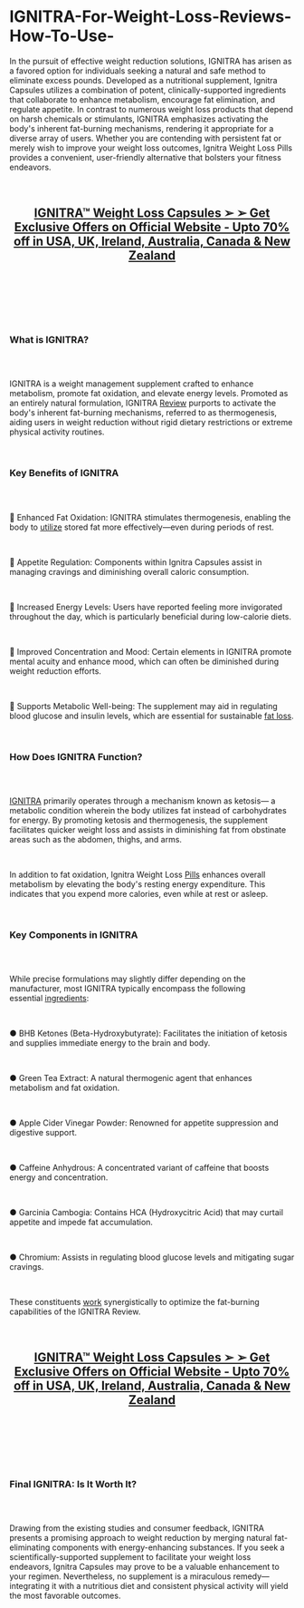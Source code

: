 # IGNITRA-For-Weight-Loss-Reviews-How-To-Use-

<p>In the pursuit of effective weight reduction solutions, IGNITRA has arisen as a favored option for individuals seeking a natural and safe method to eliminate excess pounds. Developed as a nutritional supplement, Ignitra Capsules utilizes a combination of potent, clinically-supported ingredients that collaborate to enhance metabolism, encourage fat elimination, and regulate appetite. In contrast to numerous weight loss products that depend on harsh chemicals or stimulants, IGNITRA emphasizes activating the body's inherent fat-burning mechanisms, rendering it appropriate for a diverse array of users. Whether you are contending with persistent fat or merely wish to improve your weight loss outcomes, Ignitra Weight Loss Pills provides a convenient, user-friendly alternative that bolsters your fitness endeavors.</p>
<p>&nbsp;</p>
<h2 align="CENTER"><a href="https://academly.org/recommends/ignitra/"><strong>IGNITRA&trade; Weight Loss Capsules ➢ ➢ Get Exclusive Offers on Official Website - Upto 70% off in USA, UK, Ireland, Australia, Canada &amp; New Zealand</strong></a></h2>
<h2>&nbsp;</h2>
<p><a href="https://academly.org/recommends/ignitra/"><img src="https://storage.penzu.com/g/2kbcqnHxNFs28yxp" alt="" /></a></p>
<p>&nbsp;</p>
<h3><strong>What is IGNITRA?</strong></h3>
<h3>&nbsp;</h3>
<p>IGNITRA is a weight management supplement crafted to enhance metabolism, promote fat oxidation, and elevate energy levels. Promoted as an entirely natural formulation, IGNITRA&nbsp;<a href="https://leava.org.uk/">Review</a>&nbsp;purports to activate the body's inherent fat-burning mechanisms, referred to as thermogenesis, aiding users in weight reduction without rigid dietary restrictions or extreme physical activity routines.</p>
<p>&nbsp;</p>
<h3><strong>Key Benefits of IGNITRA</strong></h3>
<h3>&nbsp;</h3>
<p>🔹 Enhanced Fat Oxidation: IGNITRA stimulates thermogenesis, enabling the body to&nbsp;<a href="https://diabexfree.de/">utilize</a>&nbsp;stored fat more effectively&mdash;even during periods of rest.</p>
<p>&nbsp;</p>
<p>🔹 Appetite Regulation: Components within Ignitra Capsules assist in managing cravings and diminishing overall caloric consumption.</p>
<p>&nbsp;</p>
<p>🔹 Increased Energy Levels: Users have reported feeling more invigorated throughout the day, which is particularly beneficial during low-calorie diets.</p>
<p>&nbsp;</p>
<p>🔹 Improved Concentration and Mood: Certain elements in IGNITRA promote mental acuity and enhance mood, which can often be diminished during weight reduction efforts.</p>
<p>&nbsp;</p>
<p>🔹 Supports Metabolic Well-being: The supplement may aid in regulating blood glucose and insulin levels, which are essential for sustainable&nbsp;<a href="https://diabexfree.fr/">fat loss</a>.</p>
<p>&nbsp;</p>
<h3><strong>How Does IGNITRA Function?</strong></h3>
<h3>&nbsp;</h3>
<p><a href="https://ignitracapsules.com/">IGNITRA</a>&nbsp;primarily operates through a mechanism known as ketosis&mdash; a metabolic condition wherein the body utilizes fat instead of carbohydrates for energy. By promoting ketosis and thermogenesis, the supplement facilitates quicker weight loss and assists in diminishing fat from obstinate areas such as the abdomen, thighs, and arms.</p>
<p>&nbsp;</p>
<p>In addition to fat oxidation, Ignitra Weight Loss&nbsp;<a href="https://clarexin.com/">Pills</a>&nbsp;enhances overall metabolism by elevating the body's resting energy expenditure. This indicates that you expend more calories, even while at rest or asleep.</p>
<p>&nbsp;</p>
<h3><strong>Key Components in IGNITRA</strong></h3>
<h3>&nbsp;</h3>
<p>While precise formulations may slightly differ depending on the manufacturer, most IGNITRA typically encompass the following essential&nbsp;<a href="https://silensensecalmears.com/">ingredients</a>:</p>
<p>&nbsp;</p>
<p>● BHB Ketones (Beta-Hydroxybutyrate): Facilitates the initiation of ketosis and supplies immediate energy to the brain and body.</p>
<p>&nbsp;</p>
<p>● Green Tea Extract: A natural thermogenic agent that enhances metabolism and fat oxidation.</p>
<p>&nbsp;</p>
<p>● Apple Cider Vinegar Powder: Renowned for appetite suppression and digestive support.</p>
<p>&nbsp;</p>
<p>● Caffeine Anhydrous: A concentrated variant of caffeine that boosts energy and concentration.</p>
<p>&nbsp;</p>
<p>● Garcinia Cambogia: Contains HCA (Hydroxycitric Acid) that may curtail appetite and impede fat accumulation.</p>
<p>&nbsp;</p>
<p>● Chromium: Assists in regulating blood glucose levels and mitigating sugar cravings.</p>
<p>&nbsp;</p>
<p>These constituents&nbsp;<a href="https://theglucotonic.com/">work</a>&nbsp;synergistically to optimize the fat-burning capabilities of the IGNITRA Review.</p>
<p>&nbsp;</p>
<h2 align="CENTER"><a href="https://academly.org/recommends/ignitra/"><strong>IGNITRA&trade; Weight Loss Capsules ➢ ➢ Get Exclusive Offers on Official Website - Upto 70% off in USA, UK, Ireland, Australia, Canada &amp; New Zealand</strong></a></h2>
<h2>&nbsp;</h2>
<p><a href="https://academly.org/recommends/ignitra/"><img src="https://storage.penzu.com/g/gVCdvTTJq8JDFYNc" alt="" /></a></p>
<p>&nbsp;</p>
<h3><strong>Final IGNITRA: Is It Worth It?</strong></h3>
<h3>&nbsp;</h3>
<p>Drawing from the existing studies and consumer feedback, IGNITRA presents a promising approach to weight reduction by merging natural fat-eliminating components with energy-enhancing substances. If you seek a scientifically-supported supplement to facilitate your weight loss endeavors, Ignitra Capsules may prove to be a valuable enhancement to your regimen. Nevertheless, no supplement is a miraculous remedy&mdash;integrating it with a nutritious diet and consistent physical activity will yield the most favorable outcomes.</p>
